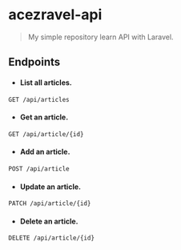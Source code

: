 # acezravel-api
> My simple repository learn API with Laravel.

## Endpoints

- #### List all articles.
```
GET /api/articles
```

- #### Get an article.
```
GET /api/article/{id}
```

- #### Add an article.
```
POST /api/article
```

- #### Update an article.
```
PATCH /api/article/{id}
```

- #### Delete an article.
```
DELETE /api/article/{id}
```
